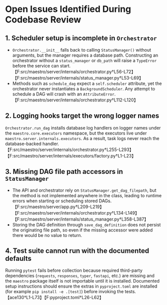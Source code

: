 # Open Issues Identified During Codebase Review

## 1. Scheduler setup is incomplete in `Orchestrator`
* `Orchestrator.__init__` falls back to calling `StatusManager()` without arguments, but the manager requires a database path. Constructing an orchestrator without a `status_manager` or `db_path` will raise a `TypeError` before the service can start. 【F:src/maestro/server/internals/orchestrator.py†L56-L72】【F:src/maestro/server/internals/status_manager.py†L53-L69】
* Methods such as `schedule_dag` expect a `self.scheduler` attribute, yet the orchestrator never instantiates a `BackgroundScheduler`. Any attempt to schedule a DAG will crash with an `AttributeError`. 【F:src/maestro/server/internals/orchestrator.py†L112-L120】

## 2. Logging hooks target the wrong logger names
`Orchestrator.run_dag` installs database log handlers on logger names under the `maestro.core.executors` namespace, but the executors live under `maestro.server.internals.executors`. As a result, task logs never reach the database-backed handler. 【F:src/maestro/server/internals/orchestrator.py†L255-L293】【F:src/maestro/server/internals/executors/factory.py†L1-L23】

## 3. Missing DAG file path accessors in `StatusManager`
* The API and orchestrator rely on `StatusManager.get_dag_filepath`, but the method is not implemented anywhere in the class, leading to runtime errors when starting or scheduling stored DAGs. 【F:src/maestro/server/app.py†L209-L219】【F:src/maestro/server/internals/orchestrator.py†L134-L149】【F:src/maestro/server/internals/status_manager.py†L358-L387】
* Storing the DAG definition through `save_dag_definition` does not persist the originating file path, so even if the missing accessor were added there would be no value to return.

## 4. Test suite cannot run with the documented defaults
Running `pytest` fails before collection because required third-party dependencies (`requests`, `responses`, `typer`, `fastapi`, etc.) are missing and the `maestro` package itself is not importable until it is installed. Documented setup instructions should ensure the extras in `pyproject.toml` are installed (for example `pip install -e .[test]`) before invoking the tests. 【ace130†L1-L73】【F:pyproject.toml†L26-L62】
